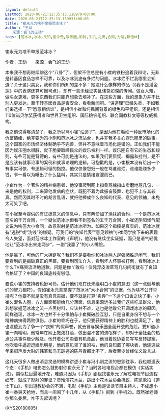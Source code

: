 ```yaml
---
layout: default
Lastmod: 2020-06-21T12:35:15.118979+00:00
date: 2020-06-21T12:35:13.139931+00:00
title: "崔永元为啥不举报范冰冰？"
author: "王动
　　来源：会飞的王动"
tags: [范冰冰,冰冰,良知,崔永元,娱乐圈,影射,手机,之流,合同,为啥,新语丝]
---
```


崔永元为啥不举报范冰冰？

作者：王动　　来源：会飞的王动

本来我不想再继续聊这个“八卦”了，但架不住总是有小崔的铁粉追着我辩论，无非是转基因食品怎样不可靠，以及冰冰到底有多烂的问题。冰冰烂不烂我哪里会知道？关于这只美女，我和你们所知的差不多：她没什么像样的作品（《我不是潘金莲》中的表演还算可圈可点），却有一些未经证实且讳莫如深的传闻。做女人难，做名女更难，更多东西我们只能靠想象去填补了。在这些方面，我的想象力并不比别人更发达。至于转基因食品是否安全，看看新闻吧。“讲道理”已经失灵，不如我们来选择一下“愿意相信谁”，是相信小崔和纯民间背景的绿色和平组织，还是相信110位诺贝尔奖获得者和世界卫生组织、国际粮农组织、联合国教科文等等权威机构。

我之前说得够清楚了，我之所以骂小崔“烂透了”，是因为他在煽动一种反市场化的仇富情绪，绝非要为冯小刚和范冰冰之流站台，也并非我多关心娱乐圈里的破事。这个国家的市场经济体制确乎不完善，但并不意味着市场化是错的。正如我们不能因为娱乐圈水很脏，就干脆要取缔民众的娱乐权利一样。娱乐圈自有它的生态和规则，有些可能是背德的，有些可能是违法的，如果我们要质疑、揭露和批判，是不是应该有就事论事的案例和就事论理的逻辑。可抱歉的是，小崔根本没有给出一个有事实可依、有逻辑可循的指控。他仅仅像怨妇一般在骂谁谁烂、谁谁能赚多少钱，乍一看以为曝出了什么猛料，其实只是情绪宣泄而已。

小崔作为一个著名的精神病患者，他没事爬到网上指桑骂槐指山卖磨地骂几句，一来是他的权利，二来算他发病的症状，既犯不着为此振奋鼓舞，也犯不上与其较真。然而因其时不时的胡言乱语，就把他捧成什么良知的代表、意见的领袖，未免太可笑了吧。

在小崔至今提供的有证据意义的信息中，只有两份加了涂抹的合约，一个是范冰冰签名的千万合同，一个疑似范冰冰但看不到签名的五千万合同，小崔还阴阳怪气配文说为啥签大小合同，故意影射是范冰冰所为。如果这个指控是真实的，范冰冰就有“逃税”或“洗钱”的嫌疑。可我们的“良知代表”“意见领袖”小崔同学接下来的表现令人失望，面对范冰冰工作室的《声明》，他没有继续坐实证据，而只是语气轻佻地让“范冰冰出来走两步”，一副“我赢了”的小人嘴脸。

他是赢了，可他的广大拥趸呢？我们不是要看你和冰冰两人逞强赌胜逗闲气，我们要看到的是揭破真正的黑幕，要看到司法介入，看到坏人坏事被打倒，看到冰冰上什么TV痛哭流涕地道歉。问题是你丫敢吗！仅凭浮皮潦草骂几句闲街就有了良知合格证了？中国的良知底线有够低。

要说小崔的支持者也挺可怜，估计他们现在还未绕明白小崔的意图（这一点倒与他们的智力相符）。假如崔永元真掌握了范冰冰“大小合同”的证据，他为啥不公开举报呢？他要不就是没有真凭实据，要不就是打算“卖弄”一下逞个口舌之快了事。小崔久混名人圈，方方面面都能给几分薄面，信息来源远多过我们这些吃瓜群众，他若想掌握范冰冰之流一点黑材料，应该并不难，这也是他敢公开调戏冰冰的原因。同样道理，冰冰一方也并不十分惧怕与小崔撕破脸互怼，只是自重身份不想与一个精神病搞得两败俱伤。小崔的乖巧在于，他只要获得精神上的胜利也就满足了，他也没傻到为了争一个“良知”的假声誉，就去冒与娱乐圈全面开战的危险。要知道小崔一向精明，他常年在网上撒泼打滚，做出混不吝的流氓样子，却对于全社会的热点公共事件极少触及。他开着公司卖着有机食品，他当着政协委员写写反转提案，他吹着牛逼逗逗娱乐明星，他的意见领了谁的袖，他的良知戴了哪块表，他连这些年来闷声发大财的韩寒和鸟无踪迹的陈丹青都比不了，后者至少曾经仗义敢言过。

这几天很多人做出消息灵通的模样讲述小崔与冯小刚之流的恩怨往事，我也顺道表个态：《手机》电影怎么就影射你崔永元了？当时各地电视台都在模仿《实话实说》，类似栏目遍地开花，难道只因为《手机》剧组找崔永元了解过电视节目流程细节，就成了影射的罪证？贾玲演花木兰，跳出个花木兰协会抗议，陈凯歌拍《道士下山》，引出道教协会的不满，电影《手机》主角是谈话节目主持人，不成想小崔一番哭天抢地，而且一闹闹了十几年，从《手机1》闹到《手机2》。既然崔老师你那么委屈，咋不去起诉呢？

(XYS20180605)

